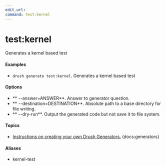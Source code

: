 ```yaml
---
edit_url: 
command: test:kernel
---
```

# test:kernel

Generates a kernel based test

#### Examples

- <code>drush generate test:kernel</code>. Generates a kernel based test

#### Options

- ** --answer=ANSWER**. Answer to generator question.
- ** --destination=DESTINATION**. Absolute path to a base directory for file writing.
- ** --dry-run**. Output the generated code but not save it to file system.

#### Topics

- [Instructions on creating your own Drush Generators.](../../vendor/drush/drush/docs/generators.md) (docs:generators)

#### Aliases

- kernel-test

